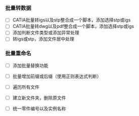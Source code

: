 ### 批量转数据

- [ ] CATIA批量转igs以及stp整合成一个脚本，添加选择stp或igs
- [ ] CATIA批量转dwg以及pdf整合成一个脚本，添加选择stp或igs
- [ ] 添加判断文件类型或添加异常处理
- [ ] 转igs或stp，添加文件居中处理

### 批量重命名

- [ ] 添加批量替换功能
- [ ] 批量增加前缀或后缀（使用正则表达式判断）
- [ ] 遍历所有文件
- [ ] 建立新文件夹，删除原文件
- [ ] 统一零件编号以及实例名称



